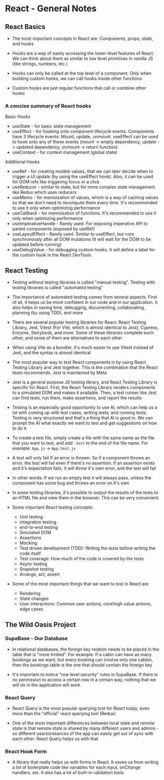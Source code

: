 # React - General Notes

## React Basics

- The most important concepts in React are: Components, props, state, and hooks

- Hooks are a way of easily accessing the lower-level features of React. We can
  think about them as similar to low level primitives in vanilla JS (like
  strings, numbers, etc.)

- Hooks can only be called at the top level of a component. Only when building
  custom hooks, we can call hooks inside other functions

- Custom hooks are just regular functions that call or combine other hooks

### A concise summary of React hooks

Basic Hooks

- useState - for basic state management
- useEffect - for hooking onto component lifecycle events. Components have 3
  lifecycle events: Mount, update, unmount. useEffect can be used to hook onto
  any of these events (mount -> empty dependency, update -> updated dependency,
  unmount -> return function)
- useContext - for context management (global state)

Additional Hooks

- useRef - for creating mutible values, that we can later decide when to trigger
  a UI update (by using the useEffect hook). Also, it can be used for DOM refs
  like triggering focus or a click
- useReducer - similar to state, but for more complex state management like
  Redux which uses reducers
- useMemo - for memoization of values, which is a way of caching values so that
  we don't need to recompute them every time. It's recommended to use it only
  when optimizing performance
- useCallback - for memoization of functions. It's recommended to use it only
  when optimizing performance
- useImperativeHandle - Rarely used. For exposing imperative API to parent
  components (exposed by useRef)
- useLayoutEffect - Rarely used. Similar to useEffect, but runs synchronously
  after all DOM mutations (It will wait for the DOM to be updated before
  running)
- useDebugValue - for debugging custom hooks. It will define a label for the
  custom hook in the React DevTools

## React Testing

- Testing without testing libraries is called "manual testing". Testing with
  testing libraries is called "automated testing"

- The importance of automated testing comes from several aspects: First of all,
  it helps us be more confident in our code and in our application. It also
  helps in saving time, debugging, documenting, collaborating, planning (by
  using TDD), and more

- There are several popular testing libraries for React: React Testing Library,
  Jest, Vitest (For Vite, which is almost identical to Jest), Cypress, Enzyme,
  Storybook, and more. Some of these libraries complete each other, and some of
  them are alternatives to each other

- When using Vite as a bundler, it's much easier to use Vitest instead of Jest,
  and the syntax is almost identical

- The most popular way to test React components is by using React Testing
  Library and Jest together. This is the combination that the React team
  recommends. Jest is maintained by Meta

- Jest is a general purpose JS testing library, and React Testing Library is
  specific for React. First, the React Testing Library renders components to a
  simulated DOM and makes it available. Then, a test runner like Jest can find
  tests, run them, make assertions, and report the results

- Testing is an especially good opportunity to use AI, which can help us a lot
  with coming up with test cases, writing tests, and running tests. Testing is
  very structured and that's a thing that AI is good in. We can prompt the AI
  what exactly we want to test and get suggestions on how to do it

- To create a test file, simply create a file with the same name as the file
  that you want to test, and add `.test` to the end of the file name. For
  example: `App.js` -> `App.test.js`

- A test will only fail if an error is thrown. So if a component throws an
  error, the test will fail even if there's no assertion. If an assertion exists
  and it's expectation fails, it will throw it's own error, and the test will
  fail

- In other words: If we run an empty test it will always pass, unless the
  component has some bug and throws an error on it's own

- In some testing libraries, it's possible to output the results of the tests to
  an HTML file and view them in the browser. This can be very convenient

- Some important React testing concepts:

  - Unit testing
  - integration testing
  - end-to-end testing
  - Simulated DOM
  - Assertions
  - Mocking
  - Test driven development (TDD): Writing the tests before writing the code
    itself
  - Test coverage: How much of the code is covered by the tests
  - Async testing
  - Snapshot testing
  - Arrange, act, assert

- Some of the most important things that we want to test in React are
  - Rendering
  - State changes
  - User interactions: Common user actions, core\high value actions, edge cases

## The Wild Oasis Project

### SupaBase - Our Database

- In relational databases, the foreign key relation needs to be placed in the
  table that is "more limited". For example: If a cabin can have as many
  bookings as we want, but every booking can involve only one cabbin, then the
  bookings table is the one that should contain the foreign key

- It's important to notice "row level security" rules in SupaBase. If there is
  no permission to access a certain row in a certain way, nothing that we will
  do in the application will work

### React Query

- React Query is the most popular querying tool for React today, even more than
  the "official" react querying tool (Redux)

- One of the most important differences between local state and remote state is
  that remote state is shared by many different users and admins - so different
  users\instances of the app can easily get out of sync with each other. React
  Query helps us with that

### React Hook Form

- A library that really helps us with forms in React. It saves us from writing a
  lot of boilerplate code like variables for each input, onChange handlers, etc.
  It also has a lot of built-in validation tools
